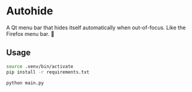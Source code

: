 Autohide
========

A Qt menu bar that hides itself automatically when out-of-focus. Like the Firefox menu bar. 🦊

Usage
-----

```sh
source .venv/bin/activate
pip install -r requirements.txt

python main.py
```
